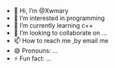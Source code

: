 - 👋 Hi, I’m @Xwmary
- 👀 I’m interested in programming 
- 🌱 I’m currently learning c++
- 💞️ I’m looking to collaborate on ...
- 📫 How to reach me ,by email me 
- 😄 Pronouns: ...
- ⚡ Fun fact: ...

<!---
Xwmary/Xwmary is a ✨ special ✨ repository because its `README.md` (this file) appears on your GitHub profile.
You can click the Preview link to take a look at your changes.
--->
